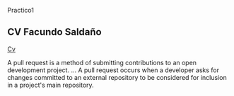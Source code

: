Practico1
## CV Facundo Saldaño
[Cv](CV.md)

A pull request is a method of submitting contributions to an open development project. ... A pull request occurs when a developer asks for changes committed to an external repository to be considered for inclusion in a project's main repository.

